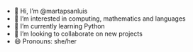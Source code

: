 - 👋 Hi, I’m @martapsanluis
- 👀 I’m interested in computing, mathematics and languages
- 🌱 I’m currently learning Python
- 💞️ I’m looking to collaborate on new projects
- 😄 Pronouns: she/her

<!---
martapsanluis/martapsanluis is a ✨ special ✨ repository because its `README.md` (this file) appears on your GitHub profile.
You can click the Preview link to take a look at your changes.
--->
